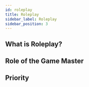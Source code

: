 ```yaml
---
id: roleplay
title: Roleplay
sidebar_label: Roleplay
sidebar_position: 3
---
```


## What is Roleplay?

## Role of the Game Master

## Priority